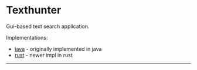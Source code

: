 # Texthunter
Gui-based text search application.

Implementations:
* [java](/java/) - originally implemented in java
* [rust](/rust/) - newer impl in rust

----
